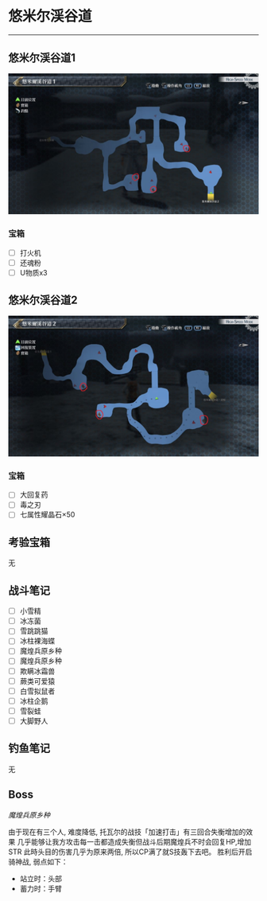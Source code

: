 # 悠米尔渓谷道

---

## 悠米尔渓谷道1

![](../images/map_悠米尔渓谷道1.jpg)

### 宝箱

- [ ]  打火机
- [ ]  还魂粉
- [ ]  U物质x3

## 悠米尔渓谷道2

![](../images/map_悠米尔渓谷道2.jpg)

### 宝箱

- [ ]  大回复药
- [ ]  毒之刃
- [ ]  七属性耀晶石×50

## 考验宝箱

无

## 战斗笔记

- [ ] 小雪精
- [ ] 冰冻菌
- [ ] 雪跳跳猫
- [ ] 冰柱裸海蝶
- [ ] 魔煌兵原乡种
- [ ] 魔煌兵原乡种
- [ ] 欺瞒冰霜兽
- [ ] 蕨类可爱猿
- [ ] 白雪拟鼠者
- [ ] 冰柱企鹅
- [ ] 雪裂蛙
- [ ] 大脚野人

## 钓鱼笔记

无

## Boss

*魔煌兵原乡种*

由于现在有三个人, 难度降低, 托瓦尔的战技「加速打击」有三回合失衡增加的效果
几乎能够让我方攻击每一击都造成失衡但战斗后期魔煌兵不时会回复HP,增加STR
此時头目的伤害几乎为原来两倍, 所以CP满了就S技轰下去吧。
胜利后开启骑神战, 弱点如下：
- 站立时：头部
- 蓄力时：手臂